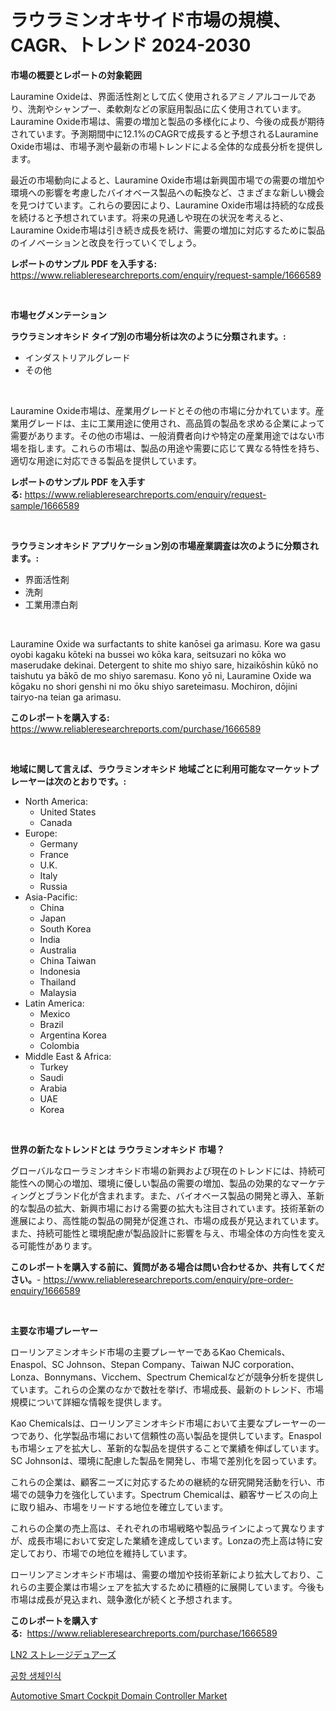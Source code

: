 <p><h1>ラウラミンオキサイド市場の規模、CAGR、トレンド 2024-2030</h1></p><p><strong>市場の概要とレポートの対象範囲</strong></p>
<p><p>Lauramine Oxideは、界面活性剤として広く使用されるアミノアルコールであり、洗剤やシャンプー、柔軟剤などの家庭用製品に広く使用されています。Lauramine Oxide市場は、需要の増加と製品の多様化により、今後の成長が期待されています。予測期間中に12.1%のCAGRで成長すると予想されるLauramine Oxide市場は、市場予測や最新の市場トレンドによる全体的な成長分析を提供します。</p><p>最近の市場動向によると、Lauramine Oxide市場は新興国市場での需要の増加や環境への影響を考慮したバイオベース製品への転換など、さまざまな新しい機会を見つけています。これらの要因により、Lauramine Oxide市場は持続的な成長を続けると予想されています。将来の見通しや現在の状況を考えると、Lauramine Oxide市場は引き続き成長を続け、需要の増加に対応するために製品のイノベーションと改良を行っていくでしょう。</p></p>
<p><strong>レポートのサンプル PDF を入手する:</strong> <a href="https://www.reliableresearchreports.com/enquiry/request-sample/1666589">https://www.reliableresearchreports.com/enquiry/request-sample/1666589</a></p>
<p>&nbsp;</p>
<p><strong>市場セグメンテーション</strong></p>
<p><strong>ラウラミンオキシド タイプ別の市場分析は次のように分類されます。:</strong></p>
<p><ul><li>インダストリアルグレード</li><li>その他</li></ul></p>
<p>&nbsp;</p>
<p><p>Lauramine Oxide市場は、産業用グレードとその他の市場に分かれています。産業用グレードは、主に工業用途に使用され、高品質の製品を求める企業によって需要があります。その他の市場は、一般消費者向けや特定の産業用途ではない市場を指します。これらの市場は、製品の用途や需要に応じて異なる特性を持ち、適切な用途に対応できる製品を提供しています。</p></p>
<p><strong>レポートのサンプル PDF を入手する:</strong>&nbsp;<a href="https://www.reliableresearchreports.com/enquiry/request-sample/1666589">https://www.reliableresearchreports.com/enquiry/request-sample/1666589</a></p>
<p>&nbsp;</p>
<p><strong> ラウラミンオキシド アプリケーション別の市場産業調査は次のように分類されます。:</strong></p>
<p><ul><li>界面活性剤</li><li>洗剤</li><li>工業用漂白剤</li></ul></p>
<p>&nbsp;</p>
<p><p>Lauramine Oxide wa surfactants to shite kanōsei ga arimasu. Kore wa gasu oyobi kagaku kōteki na bussei wo kōka kara, seitsuzari no kōka wo maserudake dekinai. Detergent to shite mo shiyo sare, hizaikōshin kūkō no taishutu ya bākō de mo shiyo saremasu. Kono yō ni, Lauramine Oxide wa kōgaku no shori genshi ni mo ōku shiyo sareteimasu. Mochiron, dōjini tairyo-na teian ga arimasu.</p></p>
<p><strong>このレポートを購入する:</strong>&nbsp; <a href="https://www.reliableresearchreports.com/purchase/1666589">https://www.reliableresearchreports.com/purchase/1666589</a></p>
<p>&nbsp;</p>
<p><strong>地域に関して言えば、ラウラミンオキシド 地域ごとに利用可能なマーケットプレーヤーは次のとおりです。:</strong></p>
<p><ul>
    <li>
        North America:
        <ul>
            <li>United States</li>
            <li>Canada</li>
        </ul>
    </li>
    <li>
        Europe:
        <ul>
            <li>Germany</li>
            <li>France</li>
            <li>U.K.</li>
            <li>Italy</li>
            <li>Russia</li>
        </ul>
    </li>
    <li>
        Asia-Pacific:
        <ul>
            <li>China</li>
            <li>Japan</li>
            <li>South Korea</li>
            <li>India</li>
            <li>Australia</li>
            <li>China Taiwan</li>
            <li>Indonesia</li>
            <li>Thailand</li>
            <li>Malaysia</li>
        </ul>
    </li>
    <li>
        Latin America:
        <ul>
            <li>Mexico</li>
            <li>Brazil</li>
            <li>Argentina Korea</li>
            <li>Colombia</li>
        </ul>
    </li>
    <li>
        Middle East & Africa:
        <ul>
            <li>Turkey</li>
            <li>Saudi</li>
            <li>Arabia</li>
            <li>UAE</li>
            <li>Korea</li>
        </ul>
    </li>
    </ul></p>
<p>&nbsp;</p>
<p><strong>世界の新たなトレンドとは ラウラミンオキシド 市場？</strong></p>
<p><p>グローバルなローラミンオキシド市場の新興および現在のトレンドには、持続可能性への関心の増加、環境に優しい製品の需要の増加、製品の効果的なマーケティングとブランド化が含まれます。また、バイオベース製品の開発と導入、革新的な製品の拡大、新興市場における需要の拡大も注目されています。技術革新の進展により、高性能の製品の開発が促進され、市場の成長が見込まれています。また、持続可能性と環境配慮が製品設計に影響を与え、市場全体の方向性を変える可能性があります。</p></p>
<p><strong>このレポートを購入する前に、質問がある場合は問い合わせるか、共有してください。</strong>- <a href="https://www.reliableresearchreports.com/enquiry/pre-order-enquiry/1666589">https://www.reliableresearchreports.com/enquiry/pre-order-enquiry/1666589</a></p>
<p>&nbsp;</p>
<p><strong>主要な市場プレーヤー</strong></p>
<p><p>ローリンアミンオキシド市場の主要プレーヤーであるKao Chemicals、Enaspol、SC Johnson、Stepan Company、Taiwan NJC corporation、Lonza、Bonnymans、Vicchem、Spectrum Chemicalなどが競争分析を提供しています。これらの企業のなかで数社を挙げ、市場成長、最新のトレンド、市場規模について詳細な情報を提供します。</p><p>Kao Chemicalsは、ローリンアミンオキシド市場において主要なプレーヤーの一つであり、化学製品市場において信頼性の高い製品を提供しています。Enaspolも市場シェアを拡大し、革新的な製品を提供することで業績を伸ばしています。SC Johnsonは、環境に配慮した製品を開発し、市場で差別化を図っています。</p><p>これらの企業は、顧客ニーズに対応するための継続的な研究開発活動を行い、市場での競争力を強化しています。Spectrum Chemicalは、顧客サービスの向上に取り組み、市場をリードする地位を確立しています。</p><p>これらの企業の売上高は、それぞれの市場戦略や製品ラインによって異なりますが、成長市場において安定した業績を達成しています。Lonzaの売上高は特に安定しており、市場での地位を維持しています。</p><p>ローリンアミンオキシド市場は、需要の増加や技術革新により拡大しており、これらの主要企業は市場シェアを拡大するために積極的に展開しています。今後も市場は成長が見込まれ、競争激化が続くと予想されます。</p></p>
<p><strong>このレポートを購入する:</strong>&nbsp;&nbsp;<a href="https://www.reliableresearchreports.com/purchase/1666589">https://www.reliableresearchreports.com/purchase/1666589</a></p>
<p><p><a href="https://github.com/ReyesKohler20231/Market-Research-Report-List-1/blob/main/326261414083.md">LN2 ストレージデュアーズ</a></p><p><a href="https://github.com/sammyUltyylrich9067856/Market-Research-Report-List-1/blob/main/642824413138.md">공항 생체인식</a></p><p><a href="https://github.com/Whitneyboyettebo9kiw7yr13/Market-Research-Report-List-1/blob/main/automotive-smart-cockpit-domain-controller-market.md">Automotive Smart Cockpit Domain Controller Market</a></p></p>